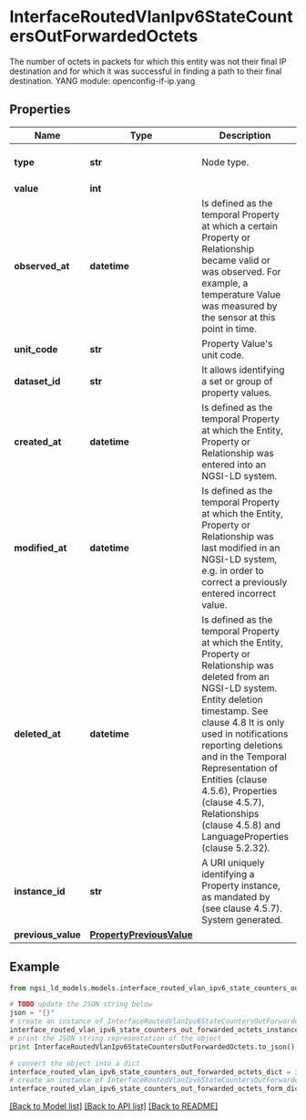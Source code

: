 # InterfaceRoutedVlanIpv6StateCountersOutForwardedOctets

The number of octets in packets for which this entity was not their final IP destination and for which it was successful in finding a path to their final destination.  YANG module: openconfig-if-ip.yang 

## Properties

Name | Type | Description | Notes
------------ | ------------- | ------------- | -------------
**type** | **str** | Node type.  | [optional] [default to 'Property']
**value** | **int** |  | 
**observed_at** | **datetime** | Is defined as the temporal Property at which a certain Property or Relationship became valid or was observed. For example, a temperature Value was measured by the sensor at this point in time.  | [optional] 
**unit_code** | **str** | Property Value&#39;s unit code.  | [optional] 
**dataset_id** | **str** | It allows identifying a set or group of property values.  | [optional] 
**created_at** | **datetime** | Is defined as the temporal Property at which the Entity, Property or Relationship was entered into an NGSI-LD system.  | [optional] [readonly] 
**modified_at** | **datetime** | Is defined as the temporal Property at which the Entity, Property or Relationship was last modified in an NGSI-LD system, e.g. in order to correct a previously entered incorrect value.  | [optional] [readonly] 
**deleted_at** | **datetime** | Is defined as the temporal Property at which the Entity, Property or Relationship was deleted from an NGSI-LD system.  Entity deletion timestamp. See clause 4.8 It is only used in notifications reporting deletions and in the Temporal Representation of Entities (clause 4.5.6), Properties (clause 4.5.7), Relationships (clause 4.5.8) and LanguageProperties (clause 5.2.32).  | [optional] [readonly] 
**instance_id** | **str** | A URI uniquely identifying a Property instance, as mandated by (see clause 4.5.7). System generated.  | [optional] [readonly] 
**previous_value** | [**PropertyPreviousValue**](PropertyPreviousValue.md) |  | [optional] 

## Example

```python
from ngsi_ld_models.models.interface_routed_vlan_ipv6_state_counters_out_forwarded_octets import InterfaceRoutedVlanIpv6StateCountersOutForwardedOctets

# TODO update the JSON string below
json = "{}"
# create an instance of InterfaceRoutedVlanIpv6StateCountersOutForwardedOctets from a JSON string
interface_routed_vlan_ipv6_state_counters_out_forwarded_octets_instance = InterfaceRoutedVlanIpv6StateCountersOutForwardedOctets.from_json(json)
# print the JSON string representation of the object
print InterfaceRoutedVlanIpv6StateCountersOutForwardedOctets.to_json()

# convert the object into a dict
interface_routed_vlan_ipv6_state_counters_out_forwarded_octets_dict = interface_routed_vlan_ipv6_state_counters_out_forwarded_octets_instance.to_dict()
# create an instance of InterfaceRoutedVlanIpv6StateCountersOutForwardedOctets from a dict
interface_routed_vlan_ipv6_state_counters_out_forwarded_octets_form_dict = interface_routed_vlan_ipv6_state_counters_out_forwarded_octets.from_dict(interface_routed_vlan_ipv6_state_counters_out_forwarded_octets_dict)
```
[[Back to Model list]](../README.md#documentation-for-models) [[Back to API list]](../README.md#documentation-for-api-endpoints) [[Back to README]](../README.md)


